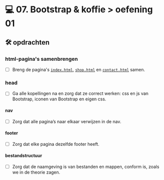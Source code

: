 # 💻 07. Bootstrap & koffie > oefening 01

## 🛠️ opdrachten

### html-pagina's samenbrengen
 - [ ] Breng de pagina's [`index.html`](index.html), [`shop.html`](shop.html) en  [`contact.html`](contact.html) samen.

### head
 - [ ] Ga alle kopellingen na en zorg dat ze correct werken: css en js van Bootstrap, iconen van Bootstrap en eigen css.

#### nav
- [ ] Zorg dat alle pagina’s naar elkaar verwijzen in de nav.

#### footer
- [ ] Zorg dat elke pagina dezelfde footer heeft.

#### bestandstructuur
- [ ] Zorg dat de naamgeving is van bestanden en mappen, conform is, zoals we in de theorie zagen. 